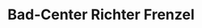 ---
title: "Bad-Center Richter Frenzel"
url: /recklinghausen/bad-center-richter-frenzel/
shop: Badezimmer
---